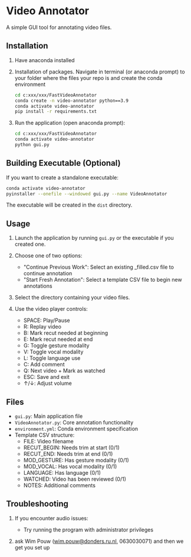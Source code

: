 # Video Annotator

A simple GUI tool for annotating video files.

## Installation

1. Have anaconda installed

2. Installation of packages. Navigate in terminal (or anaconda prompt) to your folder where the files your repo is and create the conda environment
   ```bash
   cd c:xxx/xxx/FastVideoAnnotator
   conda create -n video-annotator python==3.9
   conda activate video-annotator
   pip install -r requirements.txt
   ```

4. Run the application (open anaconda prompt):
   ```bash
   cd c:xxx/xxx/FastVideoAnnotator
   conda activate video-annotator
   python gui.py
   ```

## Building Executable (Optional)

If you want to create a standalone executable:

```bash
conda activate video-annotator
pyinstaller --onefile --windowed gui.py --name VideoAnnotator
```

The executable will be created in the `dist` directory.

## Usage

1. Launch the application by running `gui.py` or the executable if you created one.

2. Choose one of two options:
   - "Continue Previous Work": Select an existing _filled.csv file to continue annotation
   - "Start Fresh Annotation": Select a template CSV file to begin new annotations

3. Select the directory containing your video files.

4. Use the video player controls:
   - SPACE: Play/Pause
   - R: Replay video
   - B: Mark recut needed at beginning
   - E: Mark recut needed at end
   - G: Toggle gesture modality
   - V: Toggle vocal modality
   - L: Toggle language use
   - C: Add comment
   - Q: Next video + Mark as watched
   - ESC: Save and exit
   - ↑/↓: Adjust volume

## Files

- `gui.py`: Main application file
- `VideoAnnotator.py`: Core annotation functionality
- `environment.yml`: Conda environment specification
- Template CSV structure:
  - FILE: Video filename
  - RECUT_BEGIN: Needs trim at start (0/1)
  - RECUT_END: Needs trim at end (0/1)
  - MOD_GESTURE: Has gesture modality (0/1)
  - MOD_VOCAL: Has vocal modality (0/1)
  - LANGUAGE: Has language (0/1)
  - WATCHED: Video has been reviewed (0/1)
  - NOTES: Additional comments

## Troubleshooting

1. If you encounter audio issues:
   - Try running the program with administrator privileges

2. ask Wim Pouw (wim.pouw@donders.ru.nl, 0630030071) and then we get you set up